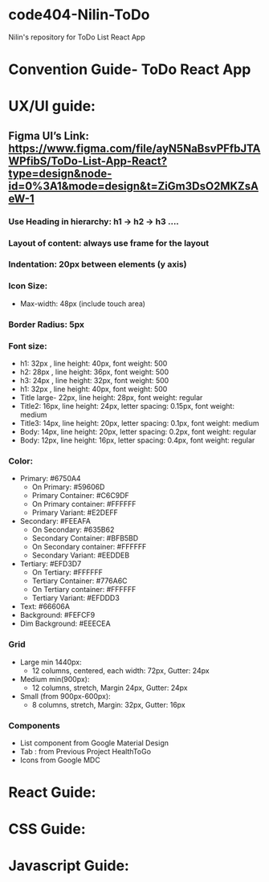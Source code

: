 # code404-Nilin-ToDo
Nilin's repository for ToDo List React App
# Convention Guide- ToDo React App

# UX/UI guide:

## Figma UI’s Link: https://www.figma.com/file/ayN5NaBsvPFfbJTAWPfibS/ToDo-List-App-React?type=design&node-id=0%3A1&mode=design&t=ZiGm3DsO2MKZsAeW-1

### Use Heading in hierarchy: h1 -> h2 -> h3 ....

### Layout of content: always use frame for the layout

### Indentation: 20px between elements (y axis)

### Icon Size:

- Max-width: 48px (include touch area)

### Border Radius: 5px

### Font size:

- h1: 32px , line height: 40px, font weight: 500
- h2: 28px , line height: 36px, font weight: 500
- h3: 24px , line height: 32px, font weight: 500
- h1: 32px , line height: 40px, font weight: 500
- Title large- 22px, line height: 28px, font weight: regular
- Title2: 16px, line height: 24px, letter spacing: 0.15px, font weight: medium
- Title3: 14px, line height: 20px, letter spacing: 0.1px, font weight: medium
- Body: 14px, line height: 20px, letter spacing: 0.2px, font weight: regular
- Body: 12px, line height: 16px, letter spacing: 0.4px, font weight: regular

### Color:

- Primary: #6750A4
    - On Primary: #59606D
    - Primary Container: #C6C9DF
    - On Primary container: #FFFFFF
    - Primary Variant: #E2DEFF
- Secondary: #FEEAFA
    - On Secondary: #635B62
    - Secondary Container: #BFB5BD
    - On Secondary container: #FFFFFF
    - Secondary Variant: #EEDDEB
- Tertiary: #EFD3D7
    - On Tertiary: #FFFFFF
    - Tertiary Container: #776A6C
    - On Tertiary container: #FFFFFF
    - Tertiary Variant: #EFDDD3
- Text: #66606A
- Background: #FEFCF9
- Dim Background: #EEECEA

### Grid

- Large min 1440px:
    - 12 columns, centered, each width: 72px, Gutter: 24px
- Medium min(900px):
    - 12 columns, stretch, Margin 24px, Gutter: 24px
- Small (from 900px-600px):
    - 8 columns, stretch, Margin: 32px, Gutter: 16px

### Components

- List component from Google Material Design
- Tab : from Previous Project HealthToGo
- Icons from Google MDC

# React Guide:

# CSS Guide:

# Javascript Guide:
